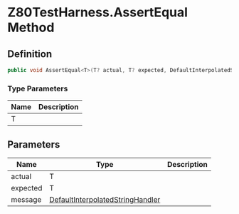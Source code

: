 # Z80TestHarness.AssertEqual Method
## Definition

```c#
public void AssertEqual<T>(T? actual, T? expected, DefaultInterpolatedStringHandler message);
```

### Type Parameters

| Name | Description |
| ---- | ----------- |
| T |  |

## Parameters

| Name | Type | Description |
| ---- | ---- | ----------- |
| actual | T |  |
| expected | T |  |
| message | [DefaultInterpolatedStringHandler](https://learn.microsoft.com/en-gb/dotnet/api/System.Runtime.CompilerServices.DefaultInterpolatedStringHandler) |  |


